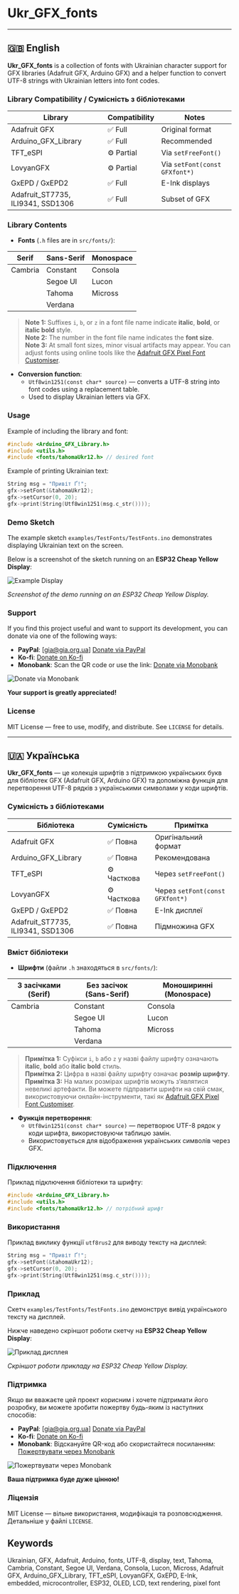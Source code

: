 # Ukr_GFX_fonts

---

## 🇬🇧 English

**Ukr_GFX_fonts** is a collection of fonts with Ukrainian character support for GFX libraries (Adafruit GFX, Arduino GFX) and a helper function to convert UTF-8 strings with Ukrainian letters into font codes.

### Library Compatibility / Сумісність з бібліотеками

| Library                           | Compatibility | Notes                              |
|----------------------------------|---------------|------------------------------------|
| Adafruit GFX                      | ✅ Full       | Original format                     |
| Arduino_GFX_Library               | ✅ Full       | Recommended                         |
| TFT_eSPI                          | ⚙️ Partial    | Via `setFreeFont()`                 |
| LovyanGFX                         | ⚙️ Partial    | Via `setFont(const GFXfont*)`      |
| GxEPD / GxEPD2                     | ✅ Full       | E-Ink displays                       |
| Adafruit_ST7735, ILI9341, SSD1306 | ✅ Full       | Subset of GFX                       |

### Library Contents

- **Fonts** (`.h` files are in `src/fonts/`):

| Serif        | Sans-Serif     | Monospace    |
|-------------|----------------|--------------|
| Cambria     | Constant       | Consola      |
|             | Segoe UI       | Lucon        |
|             | Tahoma         | Micross      |
|             | Verdana        |              |

> **Note 1:** Suffixes `i`, `b`, or `z` in a font file name indicate **italic**, **bold**, or **italic bold** style.  
> **Note 2:** The number in the font file name indicates the **font size**.  
> **Note 3:** At small font sizes, minor visual artifacts may appear. You can adjust fonts using online tools like the [Adafruit GFX Pixel Font Customiser](https://tchapi.github.io/Adafruit-GFX-Font-Customiser/).


- **Conversion function**:  
  - `Utf8win1251(const char* source)` — converts a UTF-8 string into font codes using a replacement table.  
  - Used to display Ukrainian letters via GFX.

### Usage

Example of including the library and font:

```cpp
#include <Arduino_GFX_Library.h>
#include <utils.h>
#include <fonts/tahomaUkr12.h> // desired font
```

Example of printing Ukrainian text:

```cpp
String msg = "Привіт Ґ!";
gfx->setFont(&tahomaUkr12);
gfx->setCursor(0, 20);
gfx->print(String(Utf8win1251(msg.c_str())));
```

### Demo Sketch

The example sketch `examples/TestFonts/TestFonts.ino` demonstrates displaying Ukrainian text on the screen.

Below is a screenshot of the sketch running on an **ESP32 Cheap Yellow Display**:

![Example Display](img/example.png)

*Screenshot of the demo running on an ESP32 Cheap Yellow Display.*

### Support

If you find this project useful and want to support its development, you can donate via one of the following ways:

- **PayPal**: [gia@gia.org.ua] [Donate via PayPal](https://www.paypal.me)  
- **Ko-fi**: [Donate on Ko-fi](https://ko-fi.com/igorgimelfarb)  
- **Monobank**: Scan the QR code or use the link: [Donate via Monobank](https://send.monobank.ua/jar/8d9QXHvrNa)

![Donate via Monobank](img/monobank_QR.png)

**Your support is greatly appreciated!**

### License

MIT License — free to use, modify, and distribute. See `LICENSE` for details.  

---

## 🇺🇦 Українська

**Ukr_GFX_fonts** — це колекція шрифтів з підтримкою українських букв для бібліотек GFX (Adafruit GFX, Arduino GFX) та допоміжна функція для перетворення UTF-8 рядків з українськими символами у коди шрифтів.

### Сумісність з бібліотеками

| Бібліотека                        | Сумісність    | Примітка                            |
| --------------------------------- | ------------- | ---------------------------------- |
| Adafruit GFX                      | ✅ Повна      | Оригінальний формат                 |
| Arduino_GFX_Library               | ✅ Повна      | Рекомендована                       |
| TFT_eSPI                          | ⚙️ Часткова   | Через `setFreeFont()`               |
| LovyanGFX                         | ⚙️ Часткова   | Через `setFont(const GFXfont*)`    |
| GxEPD / GxEPD2                     | ✅ Повна      | E-Ink дисплеї                        |
| Adafruit_ST7735, ILI9341, SSD1306 | ✅ Повна      | Підмножина GFX                      |

### Вміст бібліотеки

- **Шрифти** (файли `.h` знаходяться в `src/fonts/`):

| З засічками (Serif) | Без засічок (Sans-Serif) | Моноширинні (Monospace) |
|--------------------|--------------------------|-------------------------|
| Cambria            | Constant                 | Consola                 |
|                    | Segoe UI                 | Lucon                   |
|                    | Tahoma                   | Micross                 |
|                    | Verdana                  |                         |

> **Примітка 1:** Суфікси `i`, `b` або `z` у назві файлу шрифту означають **italic**, **bold** або **italic bold** стиль.  
> **Примітка 2:** Цифра в назві файлу шрифту означає **розмір шрифту**.  
> **Примітка 3:** На малих розмірах шрифтів можуть з’являтися невеликі артефакти. Ви можете підправити шрифти на свій смак, використовуючи онлайн-інструменти, такі як [Adafruit GFX Pixel Font Customiser](https://tchapi.github.io/Adafruit-GFX-Font-Customiser/).


- **Функція перетворення**:  
  - `Utf8win1251(const char* source)` — перетворює UTF-8 рядок у коди шрифта, використовуючи таблицю замін.  
  - Використовується для відображення українських символів через GFX.

### Підключення

Приклад підключення бібліотеки та шрифту:

```cpp
#include <Arduino_GFX_Library.h>
#include <utils.h>
#include <fonts/tahomaUkr12.h> // потрібний шрифт
```

### Використання

Приклад виклику функції `utf8rus2` для виводу тексту на дисплей:

```cpp
String msg = "Привіт Ґ!";
gfx->setFont(&tahomaUkr12);
gfx->setCursor(0, 20);
gfx->print(String(Utf8win1251(msg.c_str())));
```

### Приклад

Скетч `examples/TestFonts/TestFonts.ino` демонструє вивід українського тексту на дисплей.

Нижче наведено скріншот роботи скетчу на **ESP32 Cheap Yellow Display**:

![Приклад дисплея](img/example.png)

*Скріншот роботи прикладу на ESP32 Cheap Yellow Display.*


### Підтримка


Якщо ви вважаєте цей проект корисним і хочете підтримати його розробку, ви можете зробити пожертву будь-яким із наступних способів:

- **PayPal**: [gia@gia.org.ua] [Donate via PayPal](https://www.paypal.me)  
- **Ko-fi**: [Donate on Ko-fi](https://ko-fi.com/igorgimelfarb)  
- **Monobank**: Відскануйте QR-код або скористайтеся посиланням: [Пожертвувати через Monobank](https://send.monobank.ua/jar/8d9QXHvrNa)

![Пожертвувати через Monobank](img/monobank_QR.png)

**Ваша підтримка буде дуже цінною!**

### Ліцензія

MIT License — вільне використання, модифікація та розповсюдження. Детальніше у файлі `LICENSE`.

## Keywords

Ukrainian, GFX, Adafruit, Arduino, fonts, UTF-8, display, text, Tahoma, Cambria, Constant, Segoe UI, Verdana, Consola, Lucon, Micross, Adafruit GFX, Arduino_GFX_Library, TFT_eSPI, LovyanGFX, GxEPD, E-Ink, embedded, microcontroller, ESP32, OLED, LCD, text rendering, pixel font
